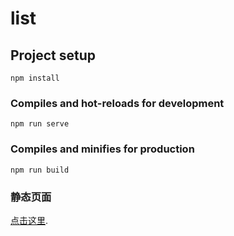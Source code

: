 # list

## Project setup
```
npm install
```

### Compiles and hot-reloads for development
```
npm run serve
```

### Compiles and minifies for production
```
npm run build
```

### 静态页面
 [点击这里](https://alcohol-js.github.io/list/dist/).
